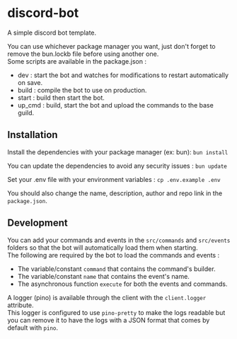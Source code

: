 # discord-bot
A simple discord bot template.  

You can use whichever package manager you want, just don't forget to remove the bun.lockb file before using another one.  
Some scripts are available in the package.json :
- dev : start the bot and watches for modifications to restart automatically on save.
- build : compile the bot to use on production.
- start : build then start the bot.
- up_cmd : build, start the bot and upload the commands to the base guild.

## Installation
Install the dependencies with your package manager (ex: bun):
`bun install`

You can update the dependencies to avoid any security issues :
`bun update`

Set your .env file with your environment variables :
`cp .env.example .env`

You should also change the name, description, author and repo link in the `package.json`.  

## Development
You can add your commands and events in the `src/commands` and `src/events` folders so that the bot will automatically load them when starting.  
The following are required by the bot to load the commands and events :
- The variable/constant `command` that contains the command's builder.
- The variable/constant `name` that contains the event's name.
- The asynchronous function `execute` for both the events and commands.

A logger (pino) is available through the client with the `client.logger` attribute.  
This logger is configured to use `pino-pretty` to make the logs readable but you can remove it to have the logs with a JSON format that comes by default with `pino`.  
